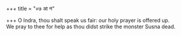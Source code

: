 +++
title = "०७ आ न"

+++
O Indra, thou shalt speak us fair: our holy prayer is offered up.  
     We pray to thee for help as thou didst strike the monster Susna dead.